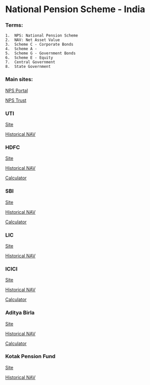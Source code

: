 # National Pension Scheme - India

### Terms:
    1.  NPS: National Pension Scheme
    2.  NAV: Net Asset Value
    3.  Scheme C - Corporate Bonds
    4.  Scheme A -
    5.  Scheme G - Government Bonds
    6.  Scheme E - Equity
    7.  Central Government
    8.  State Government

### Main sites:

 [NPS Portal](https://enps.nsdl.com/eNPS/NationalPensionSystem.html)

 [NPS Trust](http://www.npstrust.org.in/)

### UTI

 [Site](https://utimf.com/about/other-business/nps/)

 [Historical NAV](https://utimf.com/retirement-solutions/historical-nav/)

### HDFC

 [Site](https://www.hdfcpension.com/)

 [Historical NAV](https://www.hdfcpension.com/about-hdfc-pmc/nav/nav-history.aspx)

 [Calculator](https://www.hdfcpension.com/nps-calculator.html)

### SBI

 [Site](https://www.sbipensionfunds.com/)

 [Historical NAV](https://www.sbipensionfunds.com/historical-nav/)

 [Calculator](https://www.sbipensionfunds.com/nps-calculator/)

### LIC

 [Site](http://www.licpensionfund.in/index.php)

 [Historical NAV](http://www.licpensionfund.in/index.php?option=com\_content&view=article&id=47)

###  ICICI

 [Site](https://www.iciciprupensionfund.com/NPS/)

 [Historical NAV](https://www.iciciprupensionfund.com/NPS/#/public-disclosure/nav-history)

 [Calculator](https://www.iciciprupensionfund.com/NPS/#/calculators/nps-calculator)

###  Aditya Birla

 [Site](https://pensionfund.adityabirlacapital.com/)

 [Historical NAV](https://pensionfund.adityabirlacapital.com/nps-nav/latest-history)

 [Calculator](https://pensionfund.adityabirlacapital.com/nps-calculator)

###  Kotak Pension Fund

 [Site](https://kotakpensionfund.com/)

 [Historical NAV](https://kotakpensionfund.com/NAV/History)
